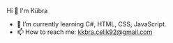 Hi 👋 I'm Kübra
- 🌱 I’m currently learning C#, HTML, CSS, JavaScript.
- 📫 How to reach me: kkbra.celik92@gmail.com

